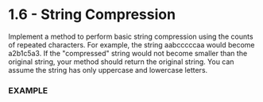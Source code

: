 # 1.6 - String Compression

Implement a method to perform basic string compression using the counts of repeated characters. For example, the string aabcccccaa would become a2b1c5a3. If the "compressed" string would not become smaller than the original string, your method should return the original string. You can assume the string has only uppercase and lowercase letters.

### EXAMPLE
